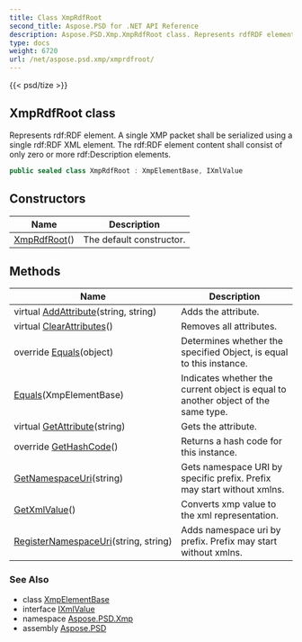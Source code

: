 ```yaml
---
title: Class XmpRdfRoot
second_title: Aspose.PSD for .NET API Reference
description: Aspose.PSD.Xmp.XmpRdfRoot class. Represents rdfRDF element. A single XMP packet shall be serialized using a single rdfRDF XML element. The rdfRDF element content shall consist of only zero or more rdfDescription elements
type: docs
weight: 6720
url: /net/aspose.psd.xmp/xmprdfroot/
---
```

{{< psd/tize >}}
## XmpRdfRoot class

Represents rdf:RDF element. A single XMP packet shall be serialized using a single rdf:RDF XML element. The rdf:RDF element content shall consist of only zero or more rdf:Description elements.

```csharp
public sealed class XmpRdfRoot : XmpElementBase, IXmlValue
```

## Constructors

| Name | Description |
| --- | --- |
| [XmpRdfRoot](xmprdfroot/)() | The default constructor. |

## Methods

| Name | Description |
| --- | --- |
| virtual [AddAttribute](../../aspose.psd.xmp/xmpelementbase/addattribute/)(string, string) | Adds the attribute. |
| virtual [ClearAttributes](../../aspose.psd.xmp/xmpelementbase/clearattributes/)() | Removes all attributes. |
| override [Equals](../../aspose.psd.xmp/xmpelementbase/equals/)(object) | Determines whether the specified Object, is equal to this instance. |
| [Equals](../../aspose.psd.xmp/xmpelementbase/equals/)(XmpElementBase) | Indicates whether the current object is equal to another object of the same type. |
| virtual [GetAttribute](../../aspose.psd.xmp/xmpelementbase/getattribute/)(string) | Gets the attribute. |
| override [GetHashCode](../../aspose.psd.xmp/xmpelementbase/gethashcode/)() | Returns a hash code for this instance. |
| [GetNamespaceUri](../../aspose.psd.xmp/xmprdfroot/getnamespaceuri/)(string) | Gets namespace URI by specific prefix. Prefix may start without xmlns. |
| [GetXmlValue](../../aspose.psd.xmp/xmprdfroot/getxmlvalue/)() | Converts xmp value to the xml representation. |
| [RegisterNamespaceUri](../../aspose.psd.xmp/xmprdfroot/registernamespaceuri/)(string, string) | Adds namespace uri by prefix. Prefix may start without xmlns. |

### See Also

* class [XmpElementBase](../xmpelementbase/)
* interface [IXmlValue](../ixmlvalue/)
* namespace [Aspose.PSD.Xmp](../../aspose.psd.xmp/)
* assembly [Aspose.PSD](../../)


